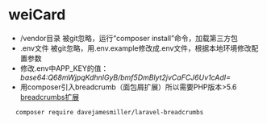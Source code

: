 # weiCard

 + /vendor目录 被git忽略，运行“composer install”命令，加载第三方包
 + .env文件 被git忽略，用.env.example修改成.env文件，根据本地环境修改配置参数
 + 修改.env中APP_KEY的值：*base64:Q68mWjpqKdhnlGyB/bmf5DmBlyt2jvCaFCJ6Uv1cAdI=*
 + 用composer引入breadcrumb（面包屑扩展）所以需要PHP版本>5.6 
   [breadcrumbs扩展](http://www.jianshu.com/p/a7a53052d53a)

 ~~~
   composer require davejamesmiller/laravel-breadcrumbs
 ~~~
